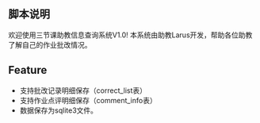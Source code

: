 ## 脚本说明

欢迎使用三节课助教信息查询系统V1.0!
本系统由助教Larus开发，帮助各位助教了解自己的作业批改情况。

## Feature
- 支持批改记录明细保存（correct_list表）
- 支持作业点评明细保存（comment_info表）
- 数据保存为sqlite3文件。